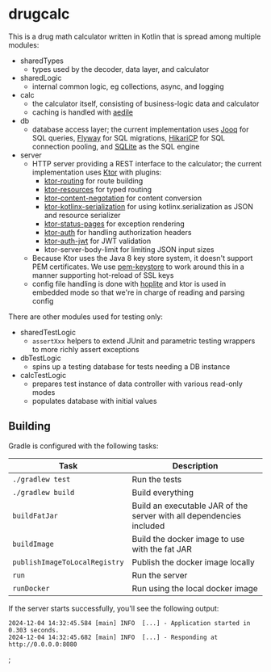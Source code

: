 # drugcalc

This is a drug math calculator written in Kotlin that is spread among multiple modules:

- sharedTypes
  - types used by the decoder, data layer, and calculator
- sharedLogic
  - internal common logic, eg collections, async, and logging
- calc
  - the calculator itself, consisting of business-logic data and calculator
  - caching is handled with [aedile]
- db
  - database access layer; the current implementation uses [Jooq] for SQL queries,
    [Flyway] for SQL migrations, [HikariCP] for SQL connection pooling, and
    [SQLite] as the SQL engine
- server
  - HTTP server providing a REST interface to the calculator; the current implementation uses [Ktor] with plugins:
    - [ktor-routing] for route building
    - [ktor-resources] for typed routing
    - [ktor-content-negotation] for content conversion
    - [ktor-kotlinx-serialization] for using kotlinx.serialization as JSON and resource serializer
    - [ktor-status-pages] for exception rendering
    - [ktor-auth] for handling authorization headers
    - [ktor-auth-jwt] for JWT validation
    - ktor-server-body-limit for limiting JSON input sizes
  - Because Ktor uses the Java 8 key store system, it doesn't support PEM certificates. We use [pem-keystore] to
    work around this in a manner supporting hot-reload of SSL keys
  - config file handling is done with [hoplite] and ktor is used in embedded mode so that we're in charge of reading
    and parsing config

There are other modules used for testing only:
- sharedTestLogic
  - `assertXxx` helpers to extend JUnit and parametric testing wrappers to more richly assert exceptions
- dbTestLogic
  - spins up a testing database for tests needing a DB instance
- calcTestLogic
  - prepares test instance of data controller with various read-only modes
  - populates database with initial values

## Building
Gradle is configured with the following tasks:

| Task                          | Description                                                          |
| -------------------------------|---------------------------------------------------------------------- |
| `./gradlew test`              | Run the tests                                                        |
| `./gradlew build`             | Build everything                                                     |
| `buildFatJar`                 | Build an executable JAR of the server with all dependencies included |
| `buildImage`                  | Build the docker image to use with the fat JAR                       |
| `publishImageToLocalRegistry` | Publish the docker image locally                                     |
| `run`                         | Run the server                                                       |
| `runDocker`                   | Run using the local docker image                                     |

If the server starts successfully, you'll see the following output:

```
2024-12-04 14:32:45.584 [main] INFO  [...] - Application started in 0.303 seconds.
2024-12-04 14:32:45.682 [main] INFO  [...] - Responding at http://0.0.0.0:8080
```

[Jooq]: https://www.jooq.org/
[Flyway]: https://www.red-gate.com/products/flyway/community/
[HikariCP]: https://github.com/brettwooldridge/HikariCP
[SQLite]: https://www.sqlite.org/
[aedile]: https://github.com/sksamuel/aedile
[Ktor]: https://ktor.io/docs/home.html
[ktor-routing]: https://start.ktor.io/p/routing
[ktor-resources]: https://start.ktor.io/p/resources
[ktor-content-negotation]: https://start.ktor.io/p/content-negotiation
[ktor-kotlinx-serialization]: https://start.ktor.io/p/kotlinx-serialization
[ktor-status-pages]: https://start.ktor.io/p/status-pages
[ktor-auth]: https://start.ktor.io/p/auth
[ktor-auth-jwt]: https://start.ktor.io/p/auth-jwt
[pem-keystore]: https://github.com/robymus/simple-pem-keystore
[hoplite]: https://github.com/sksamuel/hoplite

; <!-- | [OpenAPI](https://start.ktor.io/p/openapi)                             | Serves OpenAPI documentation                                                       | !-->
